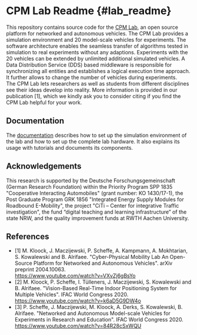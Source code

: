 # CPM Lab Readme {#lab_readme}
This repository contains source code for the [CPM Lab](https://cpm-lab.embedded.rwth-aachen.de), an open source platform for networked and autonomous vehicles. 
The CPM Lab provides a simulation environment and 20 model-scale vehicles for experiments. The software architecture enables the seamless transfer of algorithms tested in simulation to real experiments without any adaptions. Experiments with the 20 vehicles can be extended by unlimited additional simulated vehicles. A Data Distribution Service (DDS) based middleware is responsible for synchronizing all entities and establishes a logical execution time approach. It further allows to change the number of vehicles during experiments. \
The CPM Lab lets researchers as well as students from different disciplines see their ideas develop into reality.
More information is provided in our publication [1], which we kindly ask you to consider citing if you find the CPM Lab helpful for your work.

## Documentation
The [documentation](https://cpm-lab.embedded.rwth-aachen.de/doc/) describes how to set up the simulation environment of the lab and how to set up the complete lab hardware. It also explains its usage with tutorials and documents its components.

## Acknowledgements
This research is supported by the Deutsche Forschungsgemeinschaft (German Research Foundation) within the Priority Program SPP 1835 "Cooperative Interacting Automobiles" (grant number: KO 1430/17-1), the Post Graduate Program GRK 1856 "Integrated Energy Supply Modules for Roadbound E-Mobility", the project "CiTi – Center for integrative Traffic investigation", the fund “digital teaching and learning infrastructure” of the state NRW, and the quality improvement funds at RWTH Aachen University.

## References
* [1] M. Kloock, J. Maczijewski, P. Scheffe, A. Kampmann, A. Mokhtarian, S. Kowalewski and B. Alrifaee. "Cyber-Physical Mobility Lab An Open-Source Platform for Networked and Autonomous Vehicles". arXiv preprint 2004.10063. \
  https://www.youtube.com/watch?v=VXvZj6gBsYo
* [2] M. Kloock, P. Scheffe, I. Tülleners, J. Maczijewski, S. Kowalewski and B. Alrifaee. "Vision-Based Real-Time Indoor Positioning System for Multiple Vehicles". IFAC World Congress 2020. \
  https://www.youtube.com/watch?v=k6aD5G9DW4o
* [3] P. Scheffe, J. Maczijewski, M. Kloock, A. Derks, S. Kowalewski, B. Alrifaee. "Networked and Autonomous Model-scale Vehicles for Experiments in Research and Education". IFAC World Congress 2020. \
  https://www.youtube.com/watch?v=84R28cSxWQU